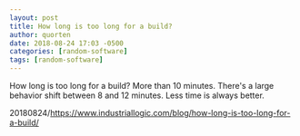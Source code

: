 ```yaml
---
layout: post
title: How long is too long for a build?
author: quorten
date: 2018-08-24 17:03 -0500
categories: [random-software]
tags: [random-software]
---
```


How long is too long for a build?  More than 10 minutes.  There's a
large behavior shift between 8 and 12 minutes.  Less time is always
better.

20180824/https://www.industriallogic.com/blog/how-long-is-too-long-for-a-build/
